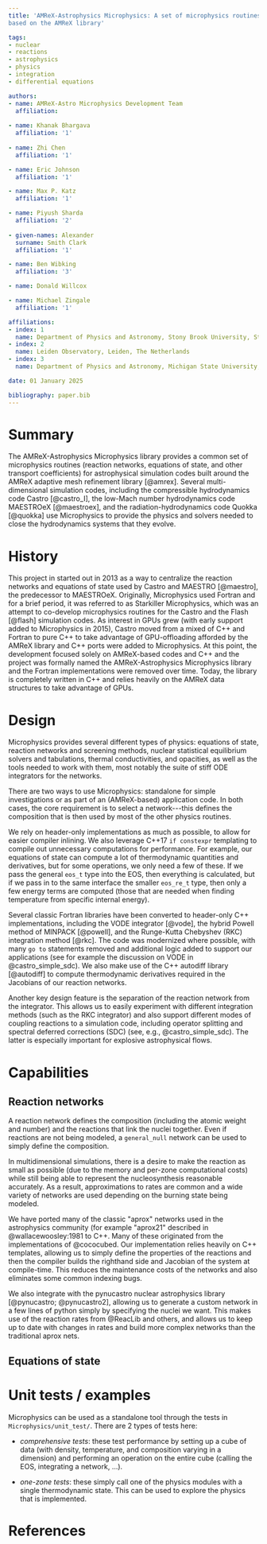 ```yaml
---
title: 'AMReX-Astrophysics Microphysics: A set of microphysics routines for astrophysical simulation codes
based on the AMReX library'

tags:
- nuclear
- reactions
- astrophysics
- physics
- integration
- differential equations

authors:
- name: AMReX-Astro Microphysics Development Team
  affiliation:
  
- name: Khanak Bhargava
  affiliation: '1'
  
- name: Zhi Chen
  affiliation: '1'

- name: Eric Johnson
  affiliation: '1'

- name: Max P. Katz
  affiliation: '1'

- name: Piyush Sharda
  affiliation: '2'
  
- given-names: Alexander
  surname: Smith Clark
  affiliation: '1'

- name: Ben Wibking
  affiliation: '3'

- name: Donald Willcox

- name: Michael Zingale
  affiliation: '1'

affiliations:
- index: 1
  name: Department of Physics and Astronomy, Stony Brook University, Stony Brook, NY, USA
- index: 2
  name: Leiden Observatory, Leiden, The Netherlands
- index: 3
  name: Department of Physics and Astronomy, Michigan State University, E. Lansing, MI, USA

date: 01 January 2025

bibliography: paper.bib
---
```



# Summary

The AMReX-Astrophysics Microphysics library provides a common set of
microphysics routines (reaction networks, equations of state, and
other transport coefficients) for astrophysical simulation codes built
around the AMReX adaptive mesh refinement library [@amrex].  Several
multi-dimensional simulation codes, including the compressible hydrodynamics code Castro
[@castro_I], the low-Mach number hydrodynamics code MAESTROeX
[@maestroex], and the radiation-hydrodynamics code Quokka [@quokka]
use Microphysics to provide the physics and solvers needed to close
the hydrodynamics systems that they evolve.

# History

This project in started out in 2013 as a way to centralize the
reaction networks and equations of state used by Castro and MAESTRO
[@maestro], the predecessor to MAESTROeX.  Originally, Microphysics used Fortran and 
for a brief period, it was
referred to as Starkiller Microphysics, which was an attempt to
co-develop microphysics routines for the Castro and the Flash [@flash]
simulation codes.   As interest in GPUs grew (with early support added to Microphysics in 2015),
Castro moved from a mixed of C++ and Fortran to pure C++ to take
advantage of GPU-offloading afforded by the AMReX library and C++ ports were
added to Microphysics.  At this point,
the development focused solely on AMReX-based codes and C++ and the project
was formally named the AMReX-Astrophysics Microphysics library and the
Fortran implementations were removed over time.
Today, the library is completely written in C++ and relies heavily on
the AMReX data structures to take advantage of GPUs.

# Design

Microphysics provides several different types of physics: equations of
state, reaction networks and screening methods, nuclear statistical
equilibrium solvers and tabulations, thermal conductivities, and
opacities, as well as the tools needed to work with them, most notably
the suite of stiff ODE integrators for the networks.

There are two ways to use Microphysics: standalone for simple investigations
or as part of an (AMReX-based) application code.  In both cases, the core
requirement is to select a network---this defines the composition that
is then used by most of the other physics routines.

We rely on header-only implementations as much as possible, to allow
for easier compiler inlining.  We also leverage C++17 `if constexpr`
templating to compile out unnecessary computations for performance.
For example, our equations of state can compute a lot of thermodynamic
quantities and derivatives, but for some operations, we only need a
few of these.  If we pass the general `eos_t` type into the EOS, then
everything is calculated, but if we pass in to the same interface the
smaller `eos_re_t` type, then only a few energy terms are computed
(those that are needed when finding temperature from specific internal
energy).

Several classic Fortran libraries have been converted to header-only
C++ implementations, including the VODE integrator [@vode], the hybrid
Powell method of MINPACK [@powell], and the Runge-Kutta Chebyshev
(RKC) integration method [@rkc].  The code was modernized where possible,
with many `go to` statements removed and additional logic added
to support our applications (see for example the discussion
on VODE in @castro_simple_sdc).
We also make use of the C++ autodiff library [@autodiff] to compute
thermodynamic derivatives required in the Jacobians of our reaction
networks.

Another key design feature is the separation of the reaction network
from the integrator.  This allows us to easily experiment with
different integration methods (such as the RKC integrator) and also
support different modes of coupling reactions to a simulation code,
including operator splitting and spectral deferred corrections (SDC)
(see, e.g., @castro_simple_sdc).  The latter is especially important
for explosive astrophysical flows.


# Capabilities


## Reaction networks

A reaction network defines the composition (including the atomic
weight and number) and the reactions that link the nuclei together.
Even if reactions are not being modeled, a `general_null` network can
be used to simply define the composition.

In multidimensional simulations, there is a desire to make the
reaction as small as possible (due to the memory and per-zone
computational costs) while still being able to represent the
nucleosynthesis reasonable accurately.  As a result, approximations
to rates are common and a wide variety of networks are used depending
on the burning state being modeled.

We have ported many of the classic "aprox" networks used in the
astrophysics community (for example "aprox21" described in
@wallacewoosley:1981 to C++.  Many of these originated from the
implementations of @cococubed.  Our implementation relies heavily on
C++ templates, allowing us to simply define the properties of the
reactions and then the compiler builds the righthand side and Jacobian
of the system at compile-time.  This reduces the maintenance costs of
the networks and also eliminates some common indexing bugs.

We also integrate with the pynucastro nuclear astrophysics library
[@pynucastro; @pynucastro2], allowing us to generate a custom network
in a few lines of python simply by specifying the nuclei we want.  This
makes use of the reaction rates from @ReacLib and others, and allows us
to keep up to date with changes in rates and build more complex networks
than the traditional aprox nets.


## Equations of state




# Unit tests / examples

Microphysics can be used as a standalone tool through the tests
in `Microphysics/unit_test/`.  There are 2 types of tests here:

* *comprehensive tests*: these test performance by setting up a cube
  of data (with density, temperature, and composition varying in a
  dimension) and performing an operation on the entire cube (calling
  the EOS, integrating a network, ...).

* *one-zone tests*: these simply call one of the physics modules with
  a single thermodynamic state.  This can be used to explore the
  physics that is implemented.

# References
